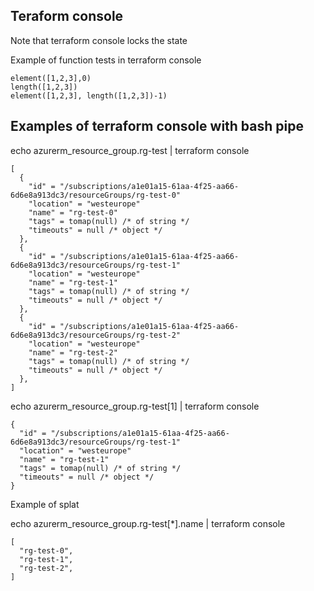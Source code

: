 
## Teraform console

Note that terraform console locks the state 

Example of function tests in terraform console
```t
element([1,2,3],0)
length([1,2,3])
element([1,2,3], length([1,2,3])-1)
```



## Examples of terraform console with bash pipe

echo azurerm_resource_group.rg-test | terraform console
```t
[
  {
    "id" = "/subscriptions/a1e01a15-61aa-4f25-aa66-6d6e8a913dc3/resourceGroups/rg-test-0"
    "location" = "westeurope"
    "name" = "rg-test-0"
    "tags" = tomap(null) /* of string */
    "timeouts" = null /* object */
  },
  {
    "id" = "/subscriptions/a1e01a15-61aa-4f25-aa66-6d6e8a913dc3/resourceGroups/rg-test-1"
    "location" = "westeurope"
    "name" = "rg-test-1"
    "tags" = tomap(null) /* of string */
    "timeouts" = null /* object */
  },
  {
    "id" = "/subscriptions/a1e01a15-61aa-4f25-aa66-6d6e8a913dc3/resourceGroups/rg-test-2"
    "location" = "westeurope"
    "name" = "rg-test-2"
    "tags" = tomap(null) /* of string */
    "timeouts" = null /* object */
  },
]
```
echo azurerm_resource_group.rg-test[1] | terraform console
```t
{
  "id" = "/subscriptions/a1e01a15-61aa-4f25-aa66-6d6e8a913dc3/resourceGroups/rg-test-1"
  "location" = "westeurope"
  "name" = "rg-test-1"
  "tags" = tomap(null) /* of string */
  "timeouts" = null /* object */
}
```

Example of splat

echo azurerm_resource_group.rg-test[*].name | terraform console
```t
[
  "rg-test-0",
  "rg-test-1",
  "rg-test-2",
]
```
